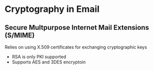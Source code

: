 # Cryptography in Email

## Secure Multpurpose Internet Mail Extensions (S/MIME)
Relies on using X.509 certificates for exchanging cryptographic keys
- RSA is only PKI supported
- Supports AES and 3DES encryptoin

